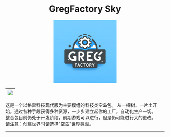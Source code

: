 <div align="center">

# GregFactory Sky

<img src="Title.png" width="200px">

|[![][curseforge-badge]][curseforge-download]|
|---|
</div>

这是一个以格雷科技现代版为主要模组的科技类空岛包。 从一棵树、一片土开始，通过各种手段获得多种资源，一步步建立起你的工厂，自动化生产一切。  
整合包目前仍处于开发阶段，前期游戏可以进行，但是仍可能进行大的更改。  
请注意：创建世界时请选择"空岛"世界类型。  

---

[curseforge-badge]: https://img.shields.io/curseforge/dt/963805?style=for-the-badge&logo=curseforge&label=CurseForge%20Downloads&labelColor=0d0d0d&color=ff784d
[curseforge-download]: https://www.curseforge.com/minecraft/modpacks/gregfactory-sky
